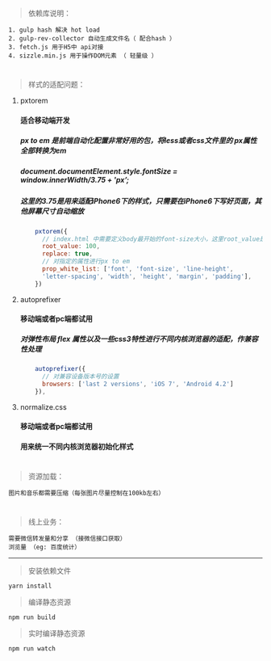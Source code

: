 #
> 依赖库说明：

```
1. gulp hash 解决 hot load
2. gulp-rev-collector 自动生成文件名（ 配合hash ）
3. fetch.js 用于H5中 api对接
4. sizzle.min.js 用于操作DOM元素 （ 轻量级 ）
```
#
> 样式的适配问题：
1. pxtorem
    #### 适合移动端开发
    ##### px to em 是前端自动化配置非常好用的包，将less或者css文件里的 px属性全部转换为em
    ##### document.documentElement.style.fontSize = window.innerWidth/3.75 + 'px’;
    ##### 这里的3.75是用来适配iPhone6下的样式，只需要在iPhone6下写好页面，其他屏幕尺寸自动缩放
   
    ``` javascript
        pxtorem({
          // index.html 中需要定义body最开始的font-size大小，这里root_value是100，那么1em=100px;
          root_value: 100,
          replace: true,
          // 对指定的属性进行px to em
          prop_white_list: ['font', 'font-size', 'line-height', 
          'letter-spacing', 'width', 'height', 'margin', 'padding'],
        })
    ```
2. autoprefixer
    #### 移动端或者pc端都试用
    ##### 对弹性布局 flex 属性以及一些css3特性进行不同内核浏览器的适配，作兼容性处理
  
    ``` javascript
        autoprefixer({
          // 对兼容设备版本号的设置
          browsers: ['last 2 versions', 'iOS 7', 'Android 4.2']
        }),
    ```
3. normalize.css
   #### 移动端或者pc端都试用
   #### 用来统一不同内核浏览器初始化样式
#
> 资源加载：
```
图片和音乐都需要压缩（每张图片尽量控制在100kb左右）
```

#
> 线上业务：
```
需要微信转发量和分享 （接微信接口获取）
浏览量 （eg: 百度统计）
```

--- 
> 安装依赖文件

```
yarn install
```

> 编译静态资源

```
npm run build
```

> 实时编译静态资源

```
npm run watch
```
